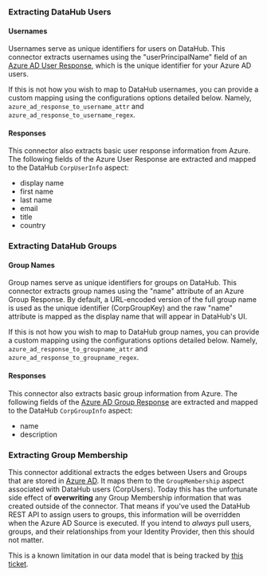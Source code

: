 ### Extracting DataHub Users

#### Usernames

Usernames serve as unique identifiers for users on DataHub. This connector extracts usernames using the 
"userPrincipalName" field of an [Azure AD User Response](https://docs.microsoft.com/en-us/graph/api/user-list?view=graph-rest-1.0&tabs=http#response-1),
which is the unique identifier for your Azure AD users.

If this is not how you wish to map to DataHub usernames, you can provide a custom mapping using the configurations options detailed below. Namely, `azure_ad_response_to_username_attr` 
and `azure_ad_response_to_username_regex`. 

#### Responses

This connector also extracts basic user response information from Azure. The following fields of the Azure User Response are extracted
and mapped to the DataHub `CorpUserInfo` aspect:

- display name 
- first name
- last name
- email
- title
- country

### Extracting DataHub Groups

#### Group Names

Group names serve as unique identifiers for groups on DataHub. This connector extracts group names using the "name" attribute of an Azure Group Response.
By default, a URL-encoded version of the full group name is used as the unique identifier (CorpGroupKey) and the raw "name" attribute is mapped
as the display name that will appear in DataHub's UI. 

If this is not how you wish to map to DataHub group names, you can provide a custom mapping using the configurations options detailed below. Namely, `azure_ad_response_to_groupname_attr`
and `azure_ad_response_to_groupname_regex`.

#### Responses 

This connector also extracts basic group information from Azure. The following fields of the [Azure AD Group Response](https://docs.microsoft.com/en-us/graph/api/group-list?view=graph-rest-1.0&tabs=http#response-1) are extracted and mapped to the
DataHub `CorpGroupInfo` aspect:

- name
- description

### Extracting Group Membership

This connector additional extracts the edges between Users and Groups that are stored in [Azure AD](https://docs.microsoft.com/en-us/graph/api/group-list-members?view=graph-rest-1.0&tabs=http#response-1). It maps them to the `GroupMembership` aspect
associated with DataHub users (CorpUsers). Today this has the unfortunate side effect of **overwriting** any Group Membership information that
was created outside of the connector. That means if you've used the DataHub REST API to assign users to groups, this information will be overridden
when the Azure AD Source is executed. If you intend to *always* pull users, groups, and their relationships from your Identity Provider, then
this should not matter. 

This is a known limitation in our data model that is being tracked by [this ticket](https://github.com/nholuongut/data-hub/issues/3065).